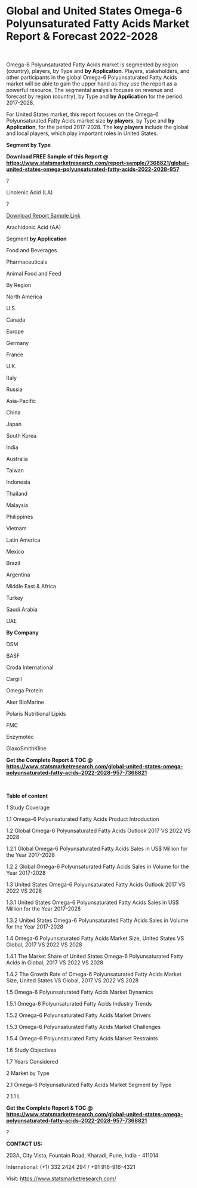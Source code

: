 <h1>Global and United States Omega-6 Polyunsaturated Fatty Acids Market Report & Forecast 2022-2028</h1><br/><p>Omega-6 Polyunsaturated Fatty Acids market is segmented by region (country), players, by Type and <strong>by Application</strong>. Players, stakeholders, and other participants in the global Omega-6 Polyunsaturated Fatty Acids market will be able to gain the upper hand as they use the report as a powerful resource. The segmental analysis focuses on revenue and forecast by region (country), by Type and <strong>by Application</strong> for the period 2017-2028.</p>
 
 
 
 <p>For United States market, this report focuses on the Omega-6 Polyunsaturated Fatty Acids market size <strong>by players</strong>, by Type and <strong>by Application</strong>, for the period 2017-2028. The <strong>key players</strong> include the global and local players, which play important roles in United States.</p>
 
 
 
 <p><strong>Segment by Type</strong></p>
 
 
 
 <div><b>Download FREE Sample of this Report @ <a href="https://www.statsmarketresearch.com/download-free-sample/7368821/global-united-states-omega-polyunsaturated-fatty-acids-2022-2028-957">https://www.statsmarketresearch.com/report-sample/7368821/global-united-states-omega-polyunsaturated-fatty-acids-2022-2028-957</a></b></div>
 
 
 
 <p>? </p>
 
 
 
 <p>Linolenic Acid (LA)</p>
 
 
 
 <p>? </p>
 
 
 
 <p><a href="https://www.statsmarketresearch.com/download-free-sample/7368821/global-united-states-omega-polyunsaturated-fatty-acids-2022-2028-957">Download Report Sample Link</a></p>
 
 
 
 <p>Arachidonic Acid (AA)</p>
 
 
 
 <p>Segment <strong>by Application</strong></p>
 
 
 
 <p>Food and Beverages</p>
 
 
 
 <p>Pharmaceuticals</p>
 
 
 
 <p>Animal Food and Feed</p>
 
 
 
 <p>By Region</p>
 
 
 
 <p>North America</p>
 
 
 
 <p>U.S.</p>
 
 
 
 <p>Canada</p>
 
 
 
 <p>Europe</p>
 
 
 
 <p>Germany</p>
 
 
 
 <p>France</p>
 
 
 
 <p>U.K.</p>
 
 
 
 <p>Italy</p>
 
 
 
 <p>Russia</p>
 
 
 
 <p>Asia-Pacific</p>
 
 
 
 <p>China</p>
 
 
 
 <p>Japan</p>
 
 
 
 <p>South Korea</p>
 
 
 
 <p>India</p>
 
 
 
 <p>Australia</p>
 
 
 
 <p>Taiwan</p>
 
 
 
 <p>Indonesia</p>
 
 
 
 <p>Thailand</p>
 
 
 
 <p>Malaysia</p>
 
 
 
 <p>Philippines</p>
 
 
 
 <p>Vietnam</p>
 
 
 
 <p>Latin America</p>
 
 
 
 <p>Mexico</p>
 
 
 
 <p>Brazil</p>
 
 
 
 <p>Argentina</p>
 
 
 
 <p>Middle East & Africa</p>
 
 
 
 <p>Turkey</p>
 
 
 
 <p>Saudi Arabia</p>
 
 
 
 <p>UAE</p>
 
 
 
 <p><strong>By Company</strong></p>
 
 
 
 <p>DSM</p>
 
 
 
 <p>BASF</p>
 
 
 
 <p>Croda International</p>
 
 
 
 <p>Cargill</p>
 
 
 
 <p>Omega Protein</p>
 
 
 
 <p>Aker BioMarine</p>
 
 
 
 <p>Polaris Nutritional Lipids</p>
 
 
 
 <p>FMC</p>
 
 
 
 <p>Enzymotec</p>
 
 
 
 <p>GlaxoSmithKline</p>
 
 
 
 <div><b>Get the Complete Report & TOC @ <a href="https://www.statsmarketresearch.com/global-united-states-omega-polyunsaturated-fatty-acids-2022-2028-957-7368821">https://www.statsmarketresearch.com/global-united-states-omega-polyunsaturated-fatty-acids-2022-2028-957-7368821</a></b></div>
 
 
 
 <p><br />
 
 <b>Table of content</b></p>
 
 
 
 <p>1 Study Coverage<br />
 
 1.1 Omega-6 Polyunsaturated Fatty Acids Product Introduction<br />
 
 1.2 Global Omega-6 Polyunsaturated Fatty Acids Outlook 2017 VS 2022 VS 2028<br />
 
 1.2.1 Global Omega-6 Polyunsaturated Fatty Acids Sales in US$ Million for the Year 2017-2028<br />
 
 1.2.2 Global Omega-6 Polyunsaturated Fatty Acids Sales in Volume for the Year 2017-2028<br />
 
 1.3 United States Omega-6 Polyunsaturated Fatty Acids Outlook 2017 VS 2022 VS 2028<br />
 
 1.3.1 United States Omega-6 Polyunsaturated Fatty Acids Sales in US$ Million for the Year 2017-2028<br />
 
 1.3.2 United States Omega-6 Polyunsaturated Fatty Acids Sales in Volume for the Year 2017-2028<br />
 
 1.4 Omega-6 Polyunsaturated Fatty Acids Market Size, United States VS Global, 2017 VS 2022 VS 2028<br />
 
 1.4.1 The Market Share of United States Omega-6 Polyunsaturated Fatty Acids in Global, 2017 VS 2022 VS 2028<br />
 
 1.4.2 The Growth Rate of Omega-6 Polyunsaturated Fatty Acids Market Size, United States VS Global, 2017 VS 2022 VS 2028<br />
 
 1.5 Omega-6 Polyunsaturated Fatty Acids Market Dynamics<br />
 
 1.5.1 Omega-6 Polyunsaturated Fatty Acids Industry Trends<br />
 
 1.5.2 Omega-6 Polyunsaturated Fatty Acids Market Drivers<br />
 
 1.5.3 Omega-6 Polyunsaturated Fatty Acids Market Challenges<br />
 
 1.5.4 Omega-6 Polyunsaturated Fatty Acids Market Restraints<br />
 
 1.6 Study Objectives<br />
 
 1.7 Years Considered<br />
 
 2 Market by Type<br />
 
 2.1 Omega-6 Polyunsaturated Fatty Acids Market Segment by Type<br />
 
 2.1.1 L</p>
 
 
 
 <div><b>Get the Complete Report & TOC @ <a href="https://www.statsmarketresearch.com/global-united-states-omega-polyunsaturated-fatty-acids-2022-2028-957-7368821">https://www.statsmarketresearch.com/global-united-states-omega-polyunsaturated-fatty-acids-2022-2028-957-7368821</a></b></div>
 
 
 
 <p>? </p>
 
 
 
 <p><b>CONTACT US:</b><br />
 
 203A, City Vista, Fountain Road, Kharadi, Pune, India - 411014<br />
 
 International: (+1) 332 2424 294 / +91 916-916-4321<br />
 
 Visit: <a href="https://www.statsmarketresearch.com/">https://www.statsmarketresearch.com/</a></p>